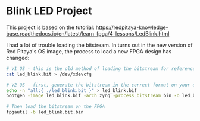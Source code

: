 # Blink LED Project

This project is based on the tutorial:
<https://redpitaya-knowledge-base.readthedocs.io/en/latest/learn_fpga/4_lessons/LedBlink.html>

I had a lot of trouble loading the bitstream. In turns out in the new version of Red Pitaya's OS image, the process
to load a new FPGA design has changed:

```bash
# V1 OS - this is the old method of loading the bitstream for reference.
cat led_blink.bit > /dev/xdevcfg

# V2 OS - first, generate the bitstream in the correct format on your development machine.
echo -n "all:{ ./led_blink.bit }" > led_blink.bif
bootgen -image led_blink.bif -arch zynq -process_bitstream bin -o led_blink.bit.bin -w

# Then load the bitstream on the FPGA
fpgautil -b led_blink.bit.bin
```